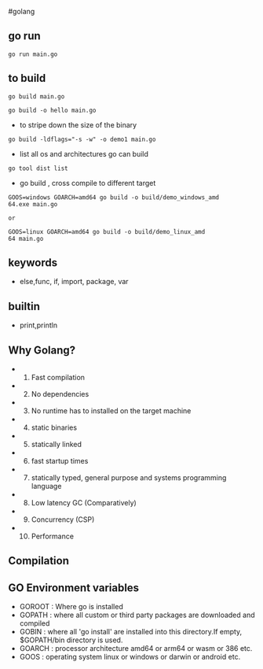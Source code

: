 #golang

## go run

```
go run main.go
```

## to build 

```
go build main.go
```

```
go build -o hello main.go
```

- to stripe down the size of the binary

```
go build -ldflags="-s -w" -o demo1 main.go
```

- list all os and architectures go can build 

```
go tool dist list
```
- go build , cross compile to different target

```
GOOS=windows GOARCH=amd64 go build -o build/demo_windows_amd
64.exe main.go

or 

GOOS=linux GOARCH=amd64 go build -o build/demo_linux_amd
64 main.go
```

## keywords 

- else,func, if, import, package, var

## builtin

- print,println

## Why Golang?

- 1. Fast compilation
- 2. No dependencies
- 3. No runtime has to installed on the target machine
- 4. static binaries
- 5. statically linked
- 6. fast startup times
- 7. statically typed, general purpose and systems programming language
- 8. Low latency GC (Comparatively)
- 9. Concurrency (CSP)
- 10. Performance

## Compilation

## GO Environment variables

- GOROOT : Where go is installed
- GOPATH : where all custom or third party packages are downloaded and compiled
- GOBIN  : where all 'go install' are installed into this directory.If empty, $GOPATH/bin directory is used. 
- GOARCH : processor architecture amd64 or arm64 or wasm or 386 etc.
- GOOS   : operating system linux or windows or darwin or android etc.
